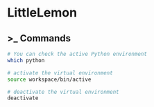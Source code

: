 # LittleLemon

## >_ Commands

```bash
# You can check the active Python environment
which python
```

```bash
# activate the virtual environment
source workspace/bin/active
```

```bash
# deactivate the virtual environment
deactivate
```